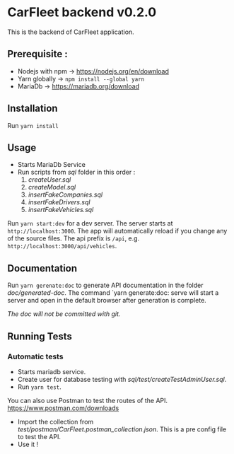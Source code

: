 # CarFleet backend v0.2.0

This is the backend of CarFleet application.

## Prerequisite :

- Nodejs with npm -> https://nodejs.org/en/download
- Yarn globally -> `npm install --global yarn`
- MariaDb -> https://mariadb.org/download

## Installation

Run `yarn install`

## Usage

- Starts MariaDb Service
- Run scripts from _sql_ folder in this order :
    1. _createUser.sql_
    1. _createModel.sql_
    1. _insertFakeCompanies.sql_
    1. _insertFakeDrivers.sql_
    1. _insertFakeVehicles.sql_

Run `yarn start:dev` for a dev server. The server starts at `http://localhost:3000`. The app will automatically reload
if you change any of the source files. The api prefix is `/api`, e.g. `http://localhost:3000/api/vehicles`.

## Documentation

Run `yarn gerenate:doc` to generate API documentation in the folder _doc/generated-doc_. The command `yarn generate:doc:
serve will start a server and open in the default browser after generation is complete.

_The doc will not be committed with git._

## Running Tests

### Automatic tests

- Starts mariadb service.
- Create user for database testing with _sql/test/createTestAdminUser.sql_.
- Run `yarn test`.

You can also use Postman to test the routes of the API. https://www.postman.com/downloads

- Import the collection from _test/postman/CarFleet.postman_collection.json_. This is a pre config file to test the API.
- Use it !

